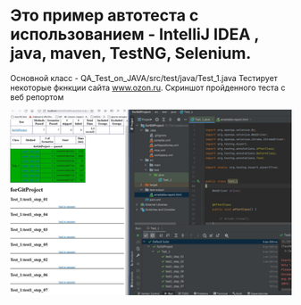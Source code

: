 # Это пример автотеста  с использованием  - IntelliJ IDEA , java, maven, TestNG, Selenium.
Основной класс - QA_Test_on_JAVA/src/test/java/Test_1.java 
Тестирует некоторые фкнкции сайта www.ozon.ru.
Скриншот пройденного теста с веб репортом 

![Alt attribute text Here](/Screenshot_1.jpg)
